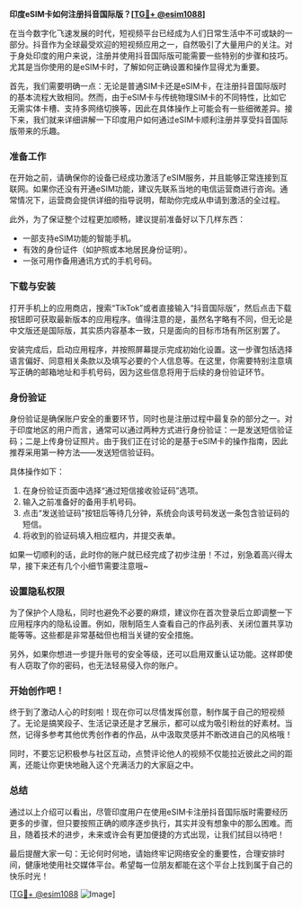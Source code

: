 **印度eSIM卡如何注册抖音国际版？[[TG💪+ @esim1088](https://t.me/s/esim1088)]**

在当今数字化飞速发展的时代，短视频平台已经成为人们日常生活中不可或缺的一部分。抖音作为全球最受欢迎的短视频应用之一，自然吸引了大量用户的关注。对于身处印度的用户来说，注册并使用抖音国际版可能需要一些特别的步骤和技巧。尤其是当你使用的是eSIM卡时，了解如何正确设置和操作显得尤为重要。

首先，我们需要明确一点：无论是普通SIM卡还是eSIM卡，在注册抖音国际版时的基本流程大致相同。然而，由于eSIM卡与传统物理SIM卡的不同特性，比如它无需实体卡槽、支持多网络切换等，因此在具体操作上可能会有一些细微差异。接下来，我们就来详细讲解一下印度用户如何通过eSIM卡顺利注册并享受抖音国际版带来的乐趣。

### 准备工作

在开始之前，请确保你的设备已经成功激活了eSIM服务，并且能够正常连接到互联网。如果你还没有开通eSIM功能，建议先联系当地的电信运营商进行咨询。通常情况下，运营商会提供详细的指导说明，帮助你完成从申请到激活的全过程。

此外，为了保证整个过程更加顺畅，建议提前准备好以下几样东西：
- 一部支持eSIM功能的智能手机。
- 有效的身份证件（如护照或本地居民身份证明）。
- 一张可用作备用通讯方式的手机号码。

### 下载与安装

打开手机上的应用商店，搜索“TikTok”或者直接输入“抖音国际版”，然后点击下载按钮即可获取最新版本的应用程序。值得注意的是，虽然名字略有不同，但无论是中文版还是国际版，其实质内容基本一致，只是面向的目标市场有所区别罢了。

安装完成后，启动应用程序，并按照屏幕提示完成初始化设置。这一步骤包括选择语言偏好、同意相关条款以及填写必要的个人信息等。在这里，你需要特别注意填写正确的邮箱地址和手机号码，因为这些信息将用于后续的身份验证环节。

### 身份验证

身份验证是确保账户安全的重要环节，同时也是注册过程中最复杂的部分之一。对于印度地区的用户而言，通常可以通过两种方式进行身份验证：一是发送短信验证码；二是上传身份证照片。由于我们正在讨论的是基于eSIM卡的操作指南，因此推荐采用第一种方法——发送短信验证码。

具体操作如下：
1. 在身份验证页面中选择“通过短信接收验证码”选项。
2. 输入之前准备好的备用手机号码。
3. 点击“发送验证码”按钮后等待几分钟，系统会向该号码发送一条包含验证码的短信。
4. 将收到的验证码填入相应框内，并提交表单。

如果一切顺利的话，此时你的账户就已经完成了初步注册！不过，别急着高兴得太早，接下来还有几个小细节需要注意哦~

### 设置隐私权限

为了保护个人隐私，同时也避免不必要的麻烦，建议你在首次登录后立即调整一下应用程序内的隐私设置。例如，限制陌生人查看自己的作品列表、关闭位置共享功能等等。这些都是非常基础但也相当关键的安全措施。

另外，如果你想进一步提升账号的安全等级，还可以启用双重认证功能。这样即使有人窃取了你的密码，也无法轻易侵入你的账户。

### 开始创作吧！

终于到了激动人心的时刻啦！现在你可以尽情发挥创意，制作属于自己的短视频了。无论是搞笑段子、生活记录还是才艺展示，都可以成为吸引粉丝的好素材。当然，记得多参考其他优秀创作者的作品，从中汲取灵感并不断改进自己的风格哦！

同时，不要忘记积极参与社区互动，点赞评论他人的视频不仅能拉近彼此之间的距离，还能让你更快地融入这个充满活力的大家庭之中。

### 总结

通过以上介绍可以看出，尽管印度用户在使用eSIM卡注册抖音国际版时需要经历更多的步骤，但只要按照正确的顺序逐步执行，其实并没有想象中的那么困难。而且，随着技术的进步，未来或许会有更加便捷的方式出现，让我们拭目以待吧！

最后提醒大家一句：无论何时何地，请始终牢记网络安全的重要性，合理安排时间，健康地使用社交媒体平台。希望每一位朋友都能在这个平台上找到属于自己的快乐时光！

[[TG💪+ @esim1088](https://t.me/s/esim1088) ![Image](https://i.postimg.cc/4NQfJmqS/Snipaste-2025-05-13-00-14-12.png)]